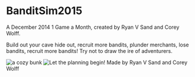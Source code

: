 BanditSim2015
=============
A December 2014 1 Game a Month, created by Ryan V Sand and Corey Wolff. 

Build out your cave hide out, recruit more bandits, plunder merchants, lose bandits, recruit more bandits! Try not to draw the ire of adventurers. 

![a cozy bunk](http://static1.squarespace.com/static/52e704a7e4b0e1616dbb4546/542c4ce5e4b08e65b7774746/54d52f01e4b075f2f302cce7/1423257346770/barracks.jpg?format=1500w)
![Let the planning begin!](http://static1.squarespace.com/static/52e704a7e4b0e1616dbb4546/542c4ce5e4b08e65b7774746/54d52f01e4b0cd782e84109f/1423257346973/mapRoom.jpg?format=1500w)
Made by Ryan V Sand and Corey Wolff

